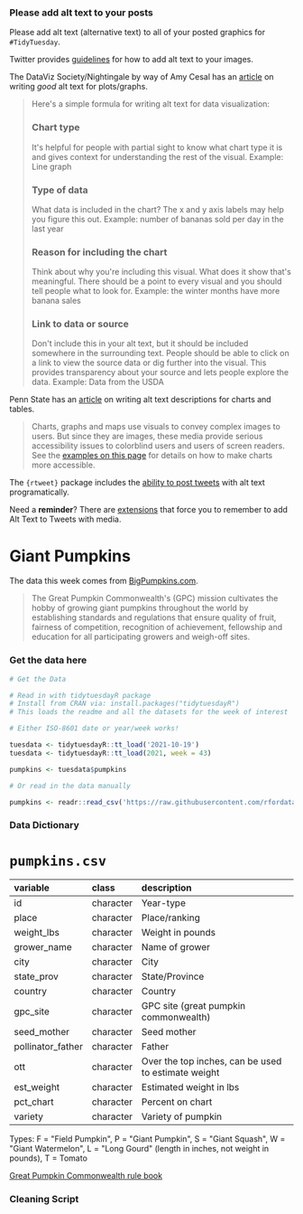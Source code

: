 ### Please add alt text to your posts

Please add alt text (alternative text) to all of your posted graphics for `#TidyTuesday`. 

Twitter provides [guidelines](https://help.twitter.com/en/using-twitter/picture-descriptions) for how to add alt text to your images.

The DataViz Society/Nightingale by way of Amy Cesal has an [article](https://medium.com/nightingale/writing-alt-text-for-data-visualization-2a218ef43f81) on writing _good_ alt text for plots/graphs.

> Here's a simple formula for writing alt text for data visualization:
> ### Chart type
> It's helpful for people with partial sight to know what chart type it is and gives context for understanding the rest of the visual.
> Example: Line graph
> ### Type of data
> What data is included in the chart? The x and y axis labels may help you figure this out.
> Example: number of bananas sold per day in the last year
> ### Reason for including the chart
> Think about why you're including this visual. What does it show that's meaningful. There should be a point to every visual and you should tell people what to look for.
> Example: the winter months have more banana sales
> ### Link to data or source
> Don't include this in your alt text, but it should be included somewhere in the surrounding text. People should be able to click on a link to view the source data or dig further into the visual. This provides transparency about your source and lets people explore the data.
> Example: Data from the USDA

Penn State has an [article](https://accessibility.psu.edu/images/charts/) on writing alt text descriptions for charts and tables.

> Charts, graphs and maps use visuals to convey complex images to users. But since they are images, these media provide serious accessibility issues to colorblind users and users of screen readers. See the [examples on this page](https://accessibility.psu.edu/images/charts/) for details on how to make charts more accessible.

The `{rtweet}` package includes the [ability to post tweets](https://docs.ropensci.org/rtweet/reference/post_tweet.html) with alt text programatically.

Need a **reminder**? There are [extensions](https://chrome.google.com/webstore/detail/twitter-required-alt-text/fpjlpckbikddocimpfcgaldjghimjiik/related) that force you to remember to add Alt Text to Tweets with media.

# Giant Pumpkins

The data this week comes from [BigPumpkins.com](http://www.bigpumpkins.com/ViewArticle.asp?id=132).

> The Great Pumpkin Commonwealth's (GPC) mission cultivates the hobby of growing giant pumpkins throughout the world by establishing standards and regulations that ensure quality of fruit, fairness of competition, recognition of achievement, fellowship and education for all participating growers and weigh-off sites.

### Get the data here

```r
# Get the Data

# Read in with tidytuesdayR package 
# Install from CRAN via: install.packages("tidytuesdayR")
# This loads the readme and all the datasets for the week of interest

# Either ISO-8601 date or year/week works!

tuesdata <- tidytuesdayR::tt_load('2021-10-19')
tuesdata <- tidytuesdayR::tt_load(2021, week = 43)

pumpkins <- tuesdata$pumpkins

# Or read in the data manually

pumpkins <- readr::read_csv('https://raw.githubusercontent.com/rfordatascience/tidytuesday/main/data/2021/2021-10-19/pumpkins.csv')

```
### Data Dictionary

# `pumpkins.csv`

|variable          |class     |description |
|:-----------------|:---------|:-----------|
|id                |character |Year-type|
|place             |character |Place/ranking |
|weight_lbs        |character |Weight in pounds |
|grower_name       |character |Name of grower |
|city              |character |City|
|state_prov        |character |State/Province|
|country           |character |Country|
|gpc_site          |character |GPC site (great pumpkin commonwealth) |
|seed_mother       |character |Seed mother|
|pollinator_father |character |Father |
|ott               |character |Over the top inches, can be used to estimate weight |
|est_weight        |character |Estimated weight in lbs |
|pct_chart         |character |Percent on chart |
|variety           |character |Variety of pumpkin |

Types: F = "Field Pumpkin", P = "Giant Pumpkin", S = "Giant Squash", W = "Giant Watermelon", L = "Long Gourd" (length in inches, not weight in pounds), T = Tomato

[Great Pumpkin Commonwealth rule book](https://gpc1.org/wp-content/uploads/2021/03/GPC-Rules-and-Handbook-2021.pdf)

### Cleaning Script

